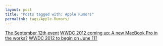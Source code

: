 ```yaml
---
layout: post
title: "Posts tagged with: Apple Rumors"
permalink: tags/Apple-Rumors/
---
```

[The September 12th event](/2012/09/the-september-12th-event)
[WWDC 2012 coming up: A new MacBook Pro in the works?](/2012/06/wwdc-2012-coming-up-new-macbook-pro-in)
[WWDC 2012 to begin on June 11?](/2012/04/wwdc-2012-to-begin-on-june-11)
